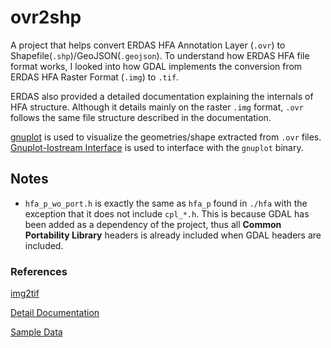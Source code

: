 # ovr2shp

A project that helps convert ERDAS HFA Annotation Layer (`.ovr`) to Shapefile(`.shp`)/GeoJSON(`.geojson`). To understand how ERDAS HFA file format works, I looked into how GDAL implements the conversion from ERDAS HFA Raster Format (`.img`) to `.tif`.

ERDAS also provided a detailed documentation explaining the internals of HFA structure. Although it details mainly on the raster `.img` format, `.ovr` follows the same file structure described in the documentation.

[gnuplot](http://www.gnuplot.info/) is used to visualize the geometries/shape extracted from  `.ovr` files. [Gnuplot-Iostream Interface](https://github.com/dstahlke/gnuplot-iostream) is used to interface with the `gnuplot` binary.

## Notes

- `hfa_p_wo_port.h` is exactly the same as `hfa_p` found in `./hfa` with the exception that it does not include `cpl_*.h`. This is because GDAL has been added as a dependency of the project, thus all **Common Portability Library** headers is already included when GDAL headers are included.

### References

[img2tif](http://web.archive.org/web/20130730133056/http://home.gdal.org/projects/imagine/hfa_index.html)

[Detail Documentation](/docs/hfa.pdf)

[Sample Data](https://download.hexagongeospatial.com/en/downloads/imagine/erdas-imagine-remote-sensing-example-data)
